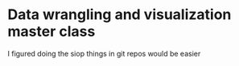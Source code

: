 # Data wrangling and visualization master class

I figured doing the siop things in git repos would be easier

